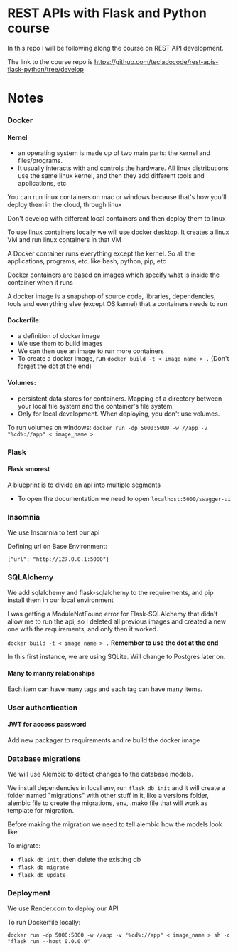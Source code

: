 # REST APIs with Flask and Python course

In this repo I will be following along the course on REST API development.

The link to the course repo is https://github.com/tecladocode/rest-apis-flask-python/tree/develop



# Notes

### Docker
#### Kernel 
 - an operating system is made up of two main parts: the kernel and files/programs. 
 - It usually interacts with and controls the hardware. 
All linux distributions use the same linux kernel, and then they add different tools and applications, etc

You can run linux containers on mac or windows because that's how you'll deploy them in the cloud, through linux

Don't develop with different local containers and then deploy them to linux


To use linux containers locally we will use docker desktop. It creates a linux VM and run linux containers in that VM


A Docker container runs everything except the kernel. So all the applications, programs, etc. like bash, python, pip, etc

Docker containers are based on images which specify what is inside the container when it runs 

A docker image is a snapshop of source code, libraries, dependencies, tools and everything else (except OS kernel) that a containers needs to run

#### Dockerfile: 
- a definition of docker image
- We use them to build images
- We can then use an image to run more containers
- To create a docker image, run `docker build -t < image name > .` (Don't forget the dot at the end)

#### Volumes: 
 - persistent data stores for containers. Mapping of a directory between your local file system and the container's file system.
 - Only for local development. When deploying, you don't use volumes. 


To run volumes on windows: `docker run -dp 5000:5000 -w //app -v "%cd%://app" < image_name >`

### Flask
#### Flask smorest
A blueprint is to divide an api into multiple segments

- To open the documentation we need to open `localhost:5000/swagger-ui`

### Insomnia
We use Insomnia to test our api

Defining url on Base Environment: 

```
{"url": "http://127.0.0.1:5000"}
```

### SQLAlchemy
We add sqlalchemy and flask-sqlalchemy to the requirements, and pip install them in our local environment

I was getting a ModuleNotFound error for Flask-SQLAlchemy that didn't allow me to run the api, so I deleted all previous images and created a new one with the requirements, and only then it worked.

`docker build -t < image name > .` **Remember to use the dot at the end**

In this first instance, we are using SQLite. Will change to Postgres later on.


#### Many to manny relationships
Each item can have many tags and each tag can have many items.


### User authentication
#### JWT for access password
Add new packager to requirements and re build the docker image

### Database migrations
We will use Alembic to detect changes to the database models.

We install dependencies in local env, run `flask db init` and it will create a folder named "migrations" with other stuff in it, like a versions folder, alembic file to create the migrations, env, .mako file that will work as template for migration.

Before making the migration we need to tell alembic how the models look like.

To migrate:
 - `flask db init`, then delete the existing db
 - `flask db migrate`
 - `flask db update`

### Deployment
We use Render.com to deploy our API

To run Dockerfile locally: 

`docker run -dp 5000:5000 -w //app -v "%cd%://app" < image_name > sh -c "flask run --host 0.0.0.0"`